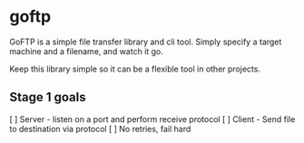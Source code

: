# goftp

GoFTP is a simple file transfer library and cli tool.
Simply specify a target machine and a filename, and watch it go.

Keep this library simple so it can be a flexible tool in other projects.

## Stage 1 goals

[ ] Server - listen on a port and perform receive protocol
[ ] Client - Send file to destination via protocol
[ ] No retries, fail hard